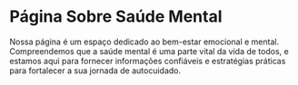 # Página Sobre Saúde Mental 
Nossa página é um espaço dedicado ao bem-estar emocional e mental. Compreendemos que a saúde mental é uma parte vital da vida de todos, e estamos aqui para fornecer informações confiáveis e estratégias práticas para fortalecer a sua jornada de autocuidado.

